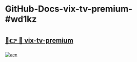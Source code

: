 # GitHub-Docs-vix-tv-premium-#wd1kz

# <h2><a href="https://andorid.site?title=vix-tv-premium&ref=07A">🔗👉 🔴 vix-tv-premium</a></h2>

[![acn](https://github.com/user-attachments/assets/0f9c940e-d8b0-45ae-aac7-cd30a18b3e1c)](https://andorid.site?title=vix-tv-premium&ref=07A)

